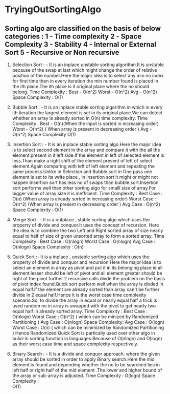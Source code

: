 # TryingOutSortingAlgo
Sorting algo are classified on the basis of below categories : 
1 - Time complexity
2 - Space Complexity
3 - Stability
4 - Internal or External Sort 
5 - Recursive or Non recursive
-----------------------------------------------------------------------
1) Selection Sort : - It is an inplace unstable sorting algorithm.It is unstable because of the swap at last which might change the order of relative position of the number.Here the major idea is to select any min no index for first time then in every iteration the min number found is placed in the ith place.The ith place is it original place where the no should belong.
Time Complexity : 
Best - O(n^2)  Worst - O(n^2)  Avg - O(n^2)
Space Complexity :
O(1)

2) Bubble Sort : - It is an inplace stable sorting algorithm in which in every ith iteration the largest element is set in its original place.We can detect whether an array is already sorted in O(n) time complexity.
Time Complexity : 
Best - O(n)(When the input is sorted in increasing order) Worst - O(n^2) ( When array is present in decreasing order ) Avg - O(n^2)
Space Complexity
O(1)

3) Insertion Sort : - It is an inplace stable sorting algo.Here the major idea is to select second element in the array and compare it with the all the element present in it left side.If the element in left of selected element is less.Than make a right shift of the element present of left of select element.Again comparing with left of left element and repeating the same process.Unlike in Selection and Bubble sort in One pass one element is set to its write place , in insertion sort it might or might not happen.Insertion sort has less no of swaps than bubble sort.Insertion sort performs well than other sorting algo for smalll size of array.For bigger value of array size it is inefficient.
Time Complexity :
Best Case : O(n) (When array is already sorted in increasing order) Worst Case : O(n^2) (When array is present in decreasing order ) Avg Case : O(n^2)
Space Complexity :
O(1)

4) Merge Sort : - It is a outplace , stable sorting algo which uses the property of divide and conquor.It uses the concept of recursion. Here the idea is to combine the two Left and Right sorted array of size nearly equal to half of size of given unsorted array to form a sorted array.
Time Complexity : 
Best Case : O(nlogn) Worst Case : O(nlogn) Avg Case : O(nlogn)
Space Complexity :
O(n)

5) Quick Sort :- It is a inplace , unstable sorting algo which uses the property of divide and conquor and recursion.Here the major idea is to select an element in array as pivot and put it in its belonging place ie all element lesser should be left of pivot and all element greater should be right of the pivot further 2 recursive calls divde the problem on the basis of pivot index found.Quick sort perform well when the array is divded in equal half.if the element are already sorted than array can't be further divide in 2 equal half.Hence it is the worst case time complexity scenario.So, to divide the array in equal or nearly equal half a trick is used random no in array is swapped with the pivot to get nearly two equal half in already sorted array.
Time Complexity :
Best Case : O(nlogn) Worst Case : O(n^2) ( which can be minized by Randomized Partitioning ) Avg Case : O(nlogn)
Space Complexity:
Avg Case : O(logn) Worst Case : O(n) ( which can be minimized by Randomized Partitioning )
Hence Randomized Quick Sort is partically used over other algo in bulid-in sorting function in languages.Because of O(nlogn) and O(logn) as their worst case time and space complexity respectively.

6) Binary Search : - It is a divide and conquor approach. where the given array should be sorted in order to apply Binary search.Here the mid element is found and depending whether the no to be searched lies in left half or right half of the mid element .The lower and higher bound of the array or sub-array is adjusted.
Time Complexity : 
O(logn)
Space Complexity :  
O(1)
